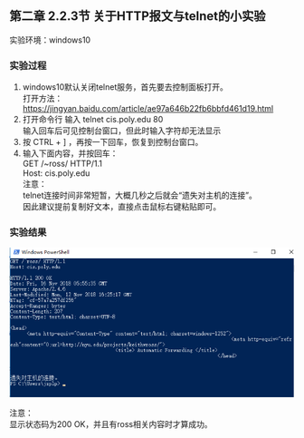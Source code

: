 
## 第二章 2.2.3节 关于HTTP报文与telnet的小实验

实验环境：windows10

### 实验过程

1. windows10默认关闭telnet服务，首先要去控制面板打开。 <br>
打开方法：https://jingyan.baidu.com/article/ae97a646b22fb6bbfd461d19.html
2. 打开命令行 输入 telnet cis.poly.edu 80 <br>
输入回车后可见控制台窗口，但此时输入字符却无法显示
3. 按 CTRL + ] ，再按一下回车，恢复到控制台窗口。
4. 输入下面内容，并按回车：<br>
GET /~ross/ HTTP/1.1 <br>
Host: cis.poly.edu <br>
注意： <br>
telnet连接时间非常短暂，大概几秒之后就会“遗失对主机的连接”。<br>
因此建议提前复制好文本，直接点击鼠标右键粘贴即可。

### 实验结果

![Image text](test%20answer%20picture.png)

注意：<br>
显示状态码为200 OK，并且有ross相关内容时才算成功。
